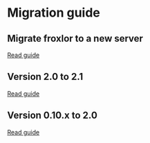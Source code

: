 # Migration guide

## Migrate froxlor to a new server

[Read guide](new-server.html)

## Version 2.0 to 2.1

[Read guide](2.1.html)

## Version 0.10.x to 2.0

[Read guide](2.0.html)